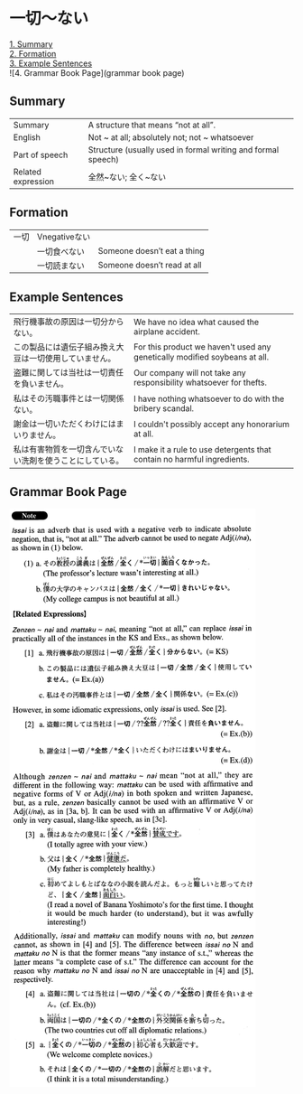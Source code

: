 # 一切～ない

[1. Summary](#summary)<br>
[2. Formation](#formation)<br>
[3. Example Sentences](#example-sentences)<br>
![4. Grammar Book Page](grammar book page)<br>


## Summary

<table><tr>   <td>Summary</td>   <td>A structure that means “not at all”.</td></tr><tr>   <td>English</td>   <td>Not ~ at all; absolutely not; not ~ whatsoever</td></tr><tr>   <td>Part of speech</td>   <td>Structure (usually used in formal writing and formal speech)</td></tr><tr>   <td>Related expression</td>   <td>全然~ない; 全く~ない</td></tr></table>

## Formation

<table class="table"><tbody><tr class="tr head"><td class="td"><span class="concept">一切</span></td><td class="td"><span>Vnegative</span><span class="concept">ない</span></td><td class="td"></td></tr><tr class="tr"><td class="td"></td><td class="td"><span class="concept">一切</span><span>食べ</span><span class="concept">ない</span></td><td class="td"><span>Someone doesn’t eat a thing</span></td></tr><tr class="tr"><td class="td"></td><td class="td"><span class="concept">一切</span><span>読ま</span><span class="concept">ない</span></td><td class="td"><span>Someone doesn’t read at all</span></td></tr></tbody></table>

## Example Sentences

<table><tr>   <td>飛行機事故の原因は一切分からない。</td>   <td>We have no idea what caused the airplane accident.</td></tr><tr>   <td>この製品には遺伝子組み換え大豆は一切使用していません。</td>   <td>For this product we haven't used any genetically modiﬁed soybeans at all.</td></tr><tr>   <td>盗難に関しては当社は一切責任を負いません。</td>   <td>Our company will not take any responsibility whatsoever for thefts.</td></tr><tr>   <td>私はその汚職事件とは一切関係ない。</td>   <td>I have nothing whatsoever to do with the bribery scandal.</td></tr><tr>   <td>謝金は一切いただくわけにはまいりません。</td>   <td>I couldn't possibly accept any honorarium at all.</td></tr><tr>   <td>私は有害物質を一切含んでいない洗剤を使うことにしている。</td>   <td>I make it a rule to use detergents that contain no harmful ingredients.</td></tr></table>

## Grammar Book Page

![](../img/Advanced一切～ない.png)

